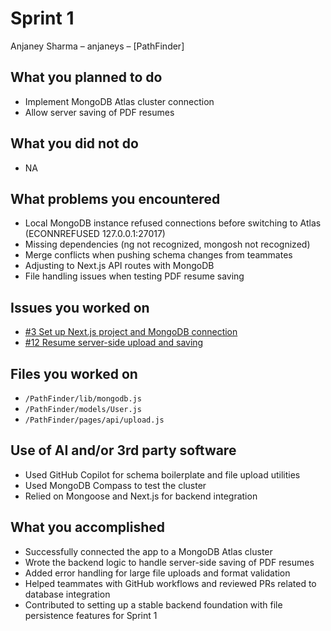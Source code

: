 # Sprint 1
Anjaney Sharma – anjaneys – [PathFinder]

## What you planned to do
- Implement MongoDB Atlas cluster connection
- Allow server saving of PDF resumes

## What you did not do
- NA

## What problems you encountered
- Local MongoDB instance refused connections before switching to Atlas (ECONNREFUSED 127.0.0.1:27017)
- Missing dependencies (ng not recognized, mongosh not recognized)
- Merge conflicts when pushing schema changes from teammates
- Adjusting to Next.js API routes with MongoDB
- File handling issues when testing PDF resume saving

## Issues you worked on
- [#3 Set up Next.js project and MongoDB connection](https://github.com/HienVo22/PathFinder/issues/3)
- [#12 Resume server-side upload and saving](https://github.com/HienVo22/PathFinder/issues/12)

## Files you worked on
- `/PathFinder/lib/mongodb.js`
- `/PathFinder/models/User.js`
- `/PathFinder/pages/api/upload.js`

## Use of AI and/or 3rd party software
- Used GitHub Copilot for schema boilerplate and file upload utilities
- Used MongoDB Compass to test the cluster
- Relied on Mongoose and Next.js for backend integration

## What you accomplished
- Successfully connected the app to a MongoDB Atlas cluster
- Wrote the backend logic to handle server-side saving of PDF resumes
- Added error handling for large file uploads and format validation
- Helped teammates with GitHub workflows and reviewed PRs related to database integration
- Contributed to setting up a stable backend foundation with file persistence features for Sprint 1
